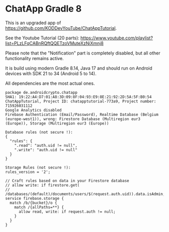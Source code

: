 # ChatApp Gradle 8

This is an upgraded app of https://github.com/KODDevYouTube/ChatAppTutorial.

See the Youtube Tutorial (20 parts): https://www.youtube.com/playlist?list=PLzLFqCABnRQftQQETzoVMuteXzNiXmnj8

Please note that the "Notification" part is completely disabled, but all other functionality remains active.

It is build using modern Gradle 8.14, Java 17 and should run on Android devices with SDK 21 to 34 (Android 5 to 14).

All dependencies are the most actual ones.

```plaintext
package de.androidcrypto.chatapp
SHA1: 19:22:A4:D7:01:A8:3D:09:8F:04:93:E9:8E:21:92:2D:5A:5F:B0:54
ChatAppTutorial, Project ID: chatapptutorial-773a9, Project number: 715926031112
Google Analytics disabled
Firebase Authentication (Email/Password), Realtime Database (Belgium (europe-west1)), wrong: Firestore Database (Multiregion eur3 (Europe)), Storage (Multiregion eur3 (Europe))

Database rules (not secure !):
{
  "rules": {
    ".read": "auth.uid != null",
    ".write": "auth.uid != null"
  }
}

Storage Rules (not secure !):
rules_version = '2';

// Craft rules based on data in your Firestore database
// allow write: if firestore.get(
//    /databases/(default)/documents/users/$(request.auth.uid)).data.isAdmin;
service firebase.storage {
  match /b/{bucket}/o {
    match /{allPaths=**} {
      allow read, write: if request.auth != null;
    }
  }
}

```

